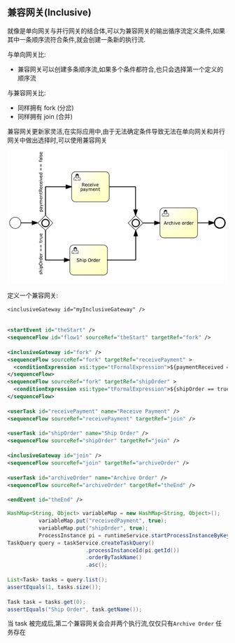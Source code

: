 ## 兼容网关(Inclusive)

就像是单向网关与并行网关的结合体,可以为兼容网关的输出循序流定义条件,如果其中一条顺序流符合条件,就会创建一条新的执行流.

与单向网关比:

- 兼容网关可以创建多条顺序流,如果多个条件都符合,也只会选择第一个定义的顺序流

与兼容网关比:

- 同样拥有 fork (分岔)
- 同样拥有 join (合并)

兼容网关更新家灵活,在实际应用中,由于无法确定条件导致无法在单向网关和并行网关中做出选择时,可以使用兼容网关

![image-20201002112154530](../../assets/image-20201002112154530.png)


定义一个兼容网关:

```
<inclusiveGateway id="myInclusiveGateway" />
```

```xml

<startEvent id="theStart" />
<sequenceFlow id="flow1" sourceRef="theStart" targetRef="fork" />

<inclusiveGateway id="fork" />
<sequenceFlow sourceRef="fork" targetRef="receivePayment" >
  <conditionExpression xsi:type="tFormalExpression">${paymentReceived == false}</conditionExpression>
</sequenceFlow>
<sequenceFlow sourceRef="fork" targetRef="shipOrder" >
  <conditionExpression xsi:type="tFormalExpression">${shipOrder == true}</conditionExpression>
</sequenceFlow>

<userTask id="receivePayment" name="Receive Payment" />
<sequenceFlow sourceRef="receivePayment" targetRef="join" />

<userTask id="shipOrder" name="Ship Order" />
<sequenceFlow sourceRef="shipOrder" targetRef="join" />

<inclusiveGateway id="join" />
<sequenceFlow sourceRef="join" targetRef="archiveOrder" />

<userTask id="archiveOrder" name="Archive Order" />
<sequenceFlow sourceRef="archiveOrder" targetRef="theEnd" />

<endEvent id="theEnd" />

```

```java
HashMap<String, Object> variableMap = new HashMap<String, Object>();
          variableMap.put("receivedPayment", true);
          variableMap.put("shipOrder", true);
          ProcessInstance pi = runtimeService.startProcessInstanceByKey("forkJoin");
TaskQuery query = taskService.createTaskQuery()
                         .processInstanceId(pi.getId())
                         .orderByTaskName()
                         .asc();

List<Task> tasks = query.list();
assertEquals(1, tasks.size());

Task task = tasks.get(0);
assertEquals("Ship Order", task.getName());

```

当 task 被完成后,第二个兼容网关会合并两个执行流,仅仅只有`Archive Order` 任务存在

